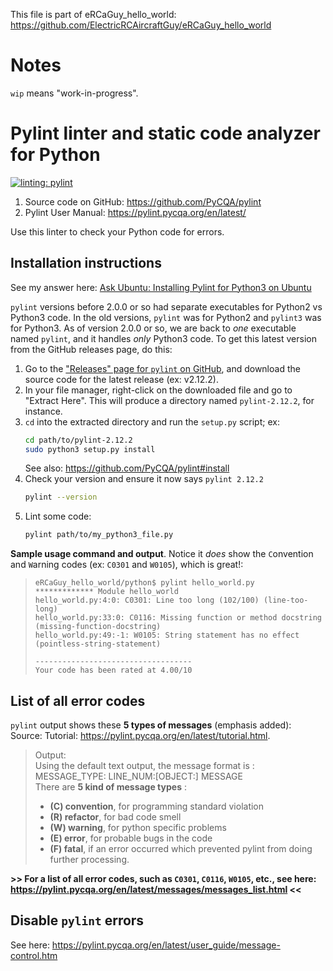 This file is part of eRCaGuy_hello_world: https://github.com/ElectricRCAircraftGuy/eRCaGuy_hello_world


# Notes

`wip` means "work-in-progress".


# Pylint linter and static code analyzer for Python

[![linting: pylint](https://img.shields.io/badge/linting-pylint-yellowgreen)](https://github.com/PyCQA/pylint)

1. Source code on GitHub: https://github.com/PyCQA/pylint
1. Pylint User Manual: https://pylint.pycqa.org/en/latest/

Use this linter to check your Python code for errors. 


## Installation instructions

See my answer here: [Ask Ubuntu: Installing Pylint for Python3 on Ubuntu](https://askubuntu.com/a/1397185/327339)

`pylint` versions before 2.0.0 or so had separate executables for Python2 vs Python3 code. In the old versions, `pylint` was for Python2 and `pylint3` was for Python3. As of version 2.0.0 or so, we are back to _one_ executable named `pylint`, and it handles _only_ Python3 code. To get this latest version from the GitHub releases page, do this:

1. Go to the ["Releases" page for `pylint` on GitHub](https://github.com/PyCQA/pylint/releases), and download the source code for the latest release (ex: v2.12.2).
1. In your file manager, right-click on the downloaded file and go to "Extract Here". This will produce a directory named `pylint-2.12.2`, for instance.
1. `cd` into the extracted directory and run the `setup.py` script; ex:
    ```bash
    cd path/to/pylint-2.12.2
    sudo python3 setup.py install
    ```
    See also: https://github.com/PyCQA/pylint#install
1. Check your version and ensure it now says `pylint 2.12.2`
    ```bash
    pylint --version
    ```
1. Lint some code:
    ```bash
    pylint path/to/my_python3_file.py
    ```

**Sample usage command and output**. Notice it _does_ show the `C`onvention and `W`arning codes (ex: `C0301` and `W0105`), which is great!:

>     eRCaGuy_hello_world/python$ pylint hello_world.py  
>     ************* Module hello_world  
>     hello_world.py:4:0: C0301: Line too long (102/100) (line-too-long)
>     hello_world.py:33:0: C0116: Missing function or method docstring (missing-function-docstring)
>     hello_world.py:49:-1: W0105: String statement has no effect (pointless-string-statement)
>     
>     -----------------------------------
>     Your code has been rated at 4.00/10


## List of all error codes

`pylint` output shows these **5 types of messages** (emphasis added):  
Source: Tutorial: https://pylint.pycqa.org/en/latest/tutorial.html. 

> Output:  
>    Using the default text output, the message format is :  
>   MESSAGE_TYPE: LINE_NUM:[OBJECT:] MESSAGE  
>   There are **5 kind of message types** :  
>   * **(C) convention**, for programming standard violation
>   * **(R) refactor**, for bad code smell
>   * **(W) warning**, for python specific problems
>   * **(E) error**, for probable bugs in the code
>   * **(F) fatal**, if an error occurred which prevented pylint from doing
>   further processing.

**>> For a list of all error codes, such as `C0301`, `C0116`, `W0105`, etc., see here: https://pylint.pycqa.org/en/latest/messages/messages_list.html <<**


## Disable `pylint` errors

See here: https://pylint.pycqa.org/en/latest/user_guide/message-control.htm
